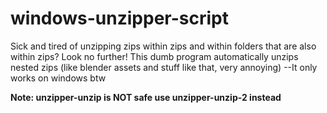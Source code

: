 # windows-unzipper-script
Sick and tired of unzipping zips within zips and within folders that are also within zips? Look no further!
This dumb program automatically unzips nested zips (like blender assets and stuff like that, very annoying) --It only works on windows btw

**Note: unzipper-unzip is NOT safe use unzipper-unzip-2 instead**
